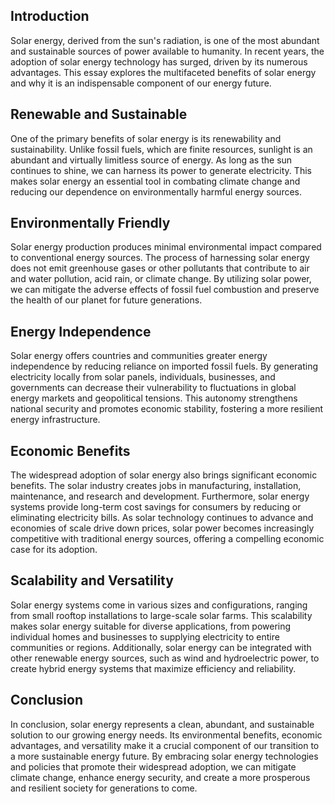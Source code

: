 ## Introduction
Solar energy, derived from the sun's radiation, is one of the most abundant and sustainable sources of power available to humanity. In recent years, the adoption of solar energy technology has surged, driven by its numerous advantages. This essay explores the multifaceted benefits of solar energy and why it is an indispensable component of our energy future.

## Renewable and Sustainable
One of the primary benefits of solar energy is its renewability and sustainability. Unlike fossil fuels, which are finite resources, sunlight is an abundant and virtually limitless source of energy. As long as the sun continues to shine, we can harness its power to generate electricity. This makes solar energy an essential tool in combating climate change and reducing our dependence on environmentally harmful energy sources.

## Environmentally Friendly
Solar energy production produces minimal environmental impact compared to conventional energy sources. The process of harnessing solar energy does not emit greenhouse gases or other pollutants that contribute to air and water pollution, acid rain, or climate change. By utilizing solar power, we can mitigate the adverse effects of fossil fuel combustion and preserve the health of our planet for future generations.

## Energy Independence
Solar energy offers countries and communities greater energy independence by reducing reliance on imported fossil fuels. By generating electricity locally from solar panels, individuals, businesses, and governments can decrease their vulnerability to fluctuations in global energy markets and geopolitical tensions. This autonomy strengthens national security and promotes economic stability, fostering a more resilient energy infrastructure.

## Economic Benefits
The widespread adoption of solar energy also brings significant economic benefits. The solar industry creates jobs in manufacturing, installation, maintenance, and research and development. Furthermore, solar energy systems provide long-term cost savings for consumers by reducing or eliminating electricity bills. As solar technology continues to advance and economies of scale drive down prices, solar power becomes increasingly competitive with traditional energy sources, offering a compelling economic case for its adoption.

## Scalability and Versatility
Solar energy systems come in various sizes and configurations, ranging from small rooftop installations to large-scale solar farms. This scalability makes solar energy suitable for diverse applications, from powering individual homes and businesses to supplying electricity to entire communities or regions. Additionally, solar energy can be integrated with other renewable energy sources, such as wind and hydroelectric power, to create hybrid energy systems that maximize efficiency and reliability.

## Conclusion
In conclusion, solar energy represents a clean, abundant, and sustainable solution to our growing energy needs. Its environmental benefits, economic advantages, and versatility make it a crucial component of our transition to a more sustainable energy future. By embracing solar energy technologies and policies that promote their widespread adoption, we can mitigate climate change, enhance energy security, and create a more prosperous and resilient society for generations to come.